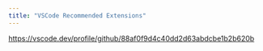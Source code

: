 ```yaml
---
title: "VSCode Recommended Extensions"
---
```


 
https://vscode.dev/profile/github/88af0f9d4c40dd2d63abdcbe1b2b620b